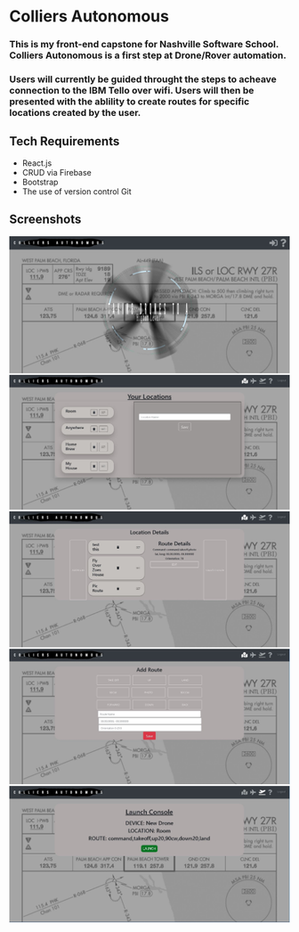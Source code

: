 # Colliers Autonomous
### This is my front-end capstone for Nashville Software School.  Colliers Autonomous is a first step at Drone/Rover automation. 

### Users will currently be guided throught the steps to acheave connection to the IBM Tello over wifi.  Users will then be presented with the ablility to create routes for specific locations created by the user.  

## Tech Requirements
  - React.js
  - CRUD via Firebase
  - Bootstrap
  - The use of version control Git
  
## Screenshots
  
 ![Landing](https://github.com/ke4tri/ColliersAutonomous/blob/master/CALand.JPG?raw=true)
 ![Landing](https://github.com/ke4tri/ColliersAutonomous/blob/master/CALocations.JPG?raw=true)
 ![Landing](https://github.com/ke4tri/ColliersAutonomous/blob/master/CALocationsDetails.JPG?raw=true)
 ![Landing](https://github.com/ke4tri/ColliersAutonomous/blob/master/CAAddRoute.JPG?raw=true)
 ![Landing](https://github.com/ke4tri/ColliersAutonomous/blob/master/CALaunchConsole.JPG?raw=true)
 
  
